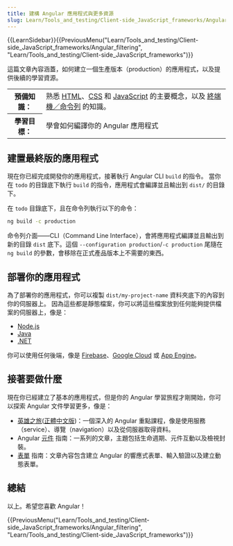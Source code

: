 ```yaml
---
title: 建構 Angular 應用程式與更多資源
slug: Learn/Tools_and_testing/Client-side_JavaScript_frameworks/Angular_building
---
```


{{LearnSidebar}}{{PreviousMenu("Learn/Tools_and_testing/Client-side_JavaScript_frameworks/Angular_filtering", "Learn/Tools_and_testing/Client-side_JavaScript_frameworks")}}

這篇文章內容涵蓋，如何建立一個生產版本（production）的應用程式，以及提供後續的學習資源。

<table class="learn-box standard-table">
  <tbody>
    <tr>
      <th scope="row">預備知識：</th>
      <td>
        熟悉 <a href="/zh-TW/docs/Learn/HTML">HTML</a>、<a
          href="/zh-TW/docs/Learn/CSS"
          >CSS</a
        >
        和
        <a href="/zh-TW/docs/Learn/JavaScript">JavaScript</a> 的主要概念，以及
        <a
          href="/zh-TW/docs/Learn/Tools_and_testing/Understanding_client-side_tools/Command_line"
          >終端機／命令列</a
        >
        的知識。
      </td>
    </tr>
    <tr>
      <th scope="row">學習目標：</th>
      <td>學會如何編譯你的 Angular 應用程式</td>
    </tr>
  </tbody>
</table>

## 建置最終版的應用程式

現在你已經完成開發你的應用程式，接著執行 Angular CLI `build` 的指令。
當你在 `todo` 的目錄底下執行 `build` 的指令，應用程式會編譯並且輸出到 `dist/` 的目錄下。

在 `todo` 目錄底下，且在命令列執行以下的命令：

```bash
ng build -c production
```

命令列介面——CLI（Command Line Interface），會將應用程式編譯並且輸出到新的目錄 `dist` 底下。這個 `--configuration production`/`-c production` 尾隨在 `ng build` 的參數，會移除在正式產品版本上不需要的東西。

## 部署你的應用程式

為了部署你的應用程式，你可以複製 `dist/my-project-name` 資料夾底下的內容到你的伺服器上。
因為這些都是靜態檔案，你可以將這些檔案放到任何能夠提供檔案的伺服器上，像是：

- [Node.js](https://nodejs.org)
- [Java](https://www.java.com)
- [.NET](https://dotnet.microsoft.com)

你可以使用任何後端，像是 [Firebase](https://firebase.google.com/docs/hosting)、[Google Cloud](https://cloud.google.com/solutions/web-hosting) 或 [App Engine](https://cloud.google.com/appengine/docs/standard/python/getting-started/hosting-a-static-website)。

## 接著要做什麼

現在你已經建立了基本的應用程式，但是你的 Angular 學習旅程才剛開始，你可以探索 Angular 文件學習更多，像是：

- [英雄之旅](https://angular.io/tutorial)([正體中文版](https://angular.tw/tutorial))：一個深入的 Angular 重點課程，像是使用服務（service）、導覽（navigation）以及從伺服器取得資料。
- Angular [元件](https://angular.io/guide/component-overview) 指南：一系列的文章，主題包括生命週期、元件互動以及檢視封裝。
- [表單](https://angular.io/guide/forms-overview) 指南：文章內容包含建立 Angular 的響應式表單、輸入驗證以及建立動態表單。

## 總結

以上。希望您喜歡 Angular！

{{PreviousMenu("Learn/Tools_and_testing/Client-side_JavaScript_frameworks/Angular_filtering", "Learn/Tools_and_testing/Client-side_JavaScript_frameworks")}}
